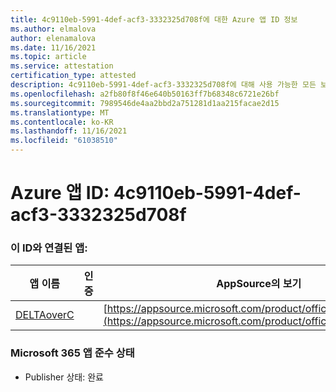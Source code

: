 ```yaml
---
title: 4c9110eb-5991-4def-acf3-3332325d708f에 대한 Azure 앱 ID 정보
ms.author: elmalova
author: elenamalova
ms.date: 11/16/2021
ms.topic: article
ms.service: attestation
certification_type: attested
description: 4c9110eb-5991-4def-acf3-3332325d708f에 대해 사용 가능한 모든 보안 및 규정 준수 정보입니다.
ms.openlocfilehash: a2fb80f8f46e640b50163ff7b68348c6721e26bf
ms.sourcegitcommit: 7989546de4aa2bbd2a751281d1aa215facae2d15
ms.translationtype: MT
ms.contentlocale: ko-KR
ms.lasthandoff: 11/16/2021
ms.locfileid: "61038510"
---
```

# <a name="azure-app-id-4c9110eb-5991-4def-acf3-3332325d708f"></a>Azure 앱 ID: 4c9110eb-5991-4def-acf3-3332325d708f


### <a name="apps-associated-with-this-id"></a>이 ID와 연결된 앱:
| **앱 이름** | **인증** | **AppSource의 보기** |
|--------------|---------------|-----------------------|
| [DELTAoverC](https://docs.microsoft.com/microsoft-365-app-certification/forward/WA200003286) |  | [https://appsource.microsoft.com/product/office/WA200003286](https://appsource.microsoft.com/product/office/WA200003286) |

### <a name="microsoft-365-app-compliance-status"></a>Microsoft 365 앱 준수 상태
- Publisher 상태: 완료
